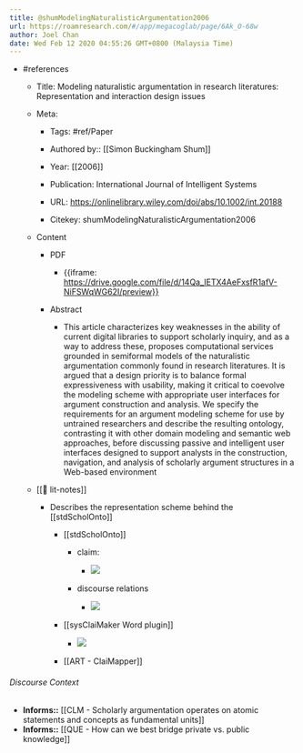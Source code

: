 ```yaml
---
title: @shumModelingNaturalisticArgumentation2006
url: https://roamresearch.com/#/app/megacoglab/page/6Ak_O-68w
author: Joel Chan
date: Wed Feb 12 2020 04:55:26 GMT+0800 (Malaysia Time)
---
```


- #references

    - Title: Modeling naturalistic argumentation in research literatures: Representation and interaction design issues

    - Meta:

        - Tags: #ref/Paper

        - Authored by::  [[Simon Buckingham Shum]]

        - Year: [[2006]]

        - Publication: International Journal of Intelligent Systems

        - URL: https://onlinelibrary.wiley.com/doi/abs/10.1002/int.20188

        - Citekey: shumModelingNaturalisticArgumentation2006

    - Content

        - PDF

            - {{iframe: https://drive.google.com/file/d/14Qa_IETX4AeFxsfR1afV-NiFSWqWG62I/preview}}

        - Abstract

            - This article characterizes key weaknesses in the ability of current digital libraries to support scholarly inquiry, and as a way to address these, proposes computational services grounded in semiformal models of the naturalistic argumentation commonly found in research literatures. It is argued that a design priority is to balance formal expressiveness with usability, making it critical to coevolve the modeling scheme with appropriate user interfaces for argument construction and analysis. We specify the requirements for an argument modeling scheme for use by untrained researchers and describe the resulting ontology, contrasting it with other domain modeling and semantic web approaches, before discussing passive and intelligent user interfaces designed to support analysts in the construction, navigation, and analysis of scholarly argument structures in a Web-based environment

    - [[📝 lit-notes]]

        - Describes the representation scheme behind the [[stdScholOnto]]

            - [[stdScholOnto]]

                - claim:

                    - ![](https://firebasestorage.googleapis.com/v0/b/firescript-577a2.appspot.com/o/imgs%2Fapp%2Fmegacoglab%2F5aRqLzodZI.png?alt=media&token=8389476c-a263-4f88-84f8-cbd326c88c08)

                - discourse relations

                    - ![](https://firebasestorage.googleapis.com/v0/b/firescript-577a2.appspot.com/o/imgs%2Fapp%2Fmegacoglab%2FulAYrxr3_2.png?alt=media&token=c6ed81af-28a4-497d-8501-789cc12b4afd)

            - [[sysClaiMaker Word plugin]]

                - ![](https://firebasestorage.googleapis.com/v0/b/firescript-577a2.appspot.com/o/imgs%2Fapp%2Fmegacoglab%2FGUr-EZwtiw.png?alt=media&token=3738e421-f4f3-4699-aab1-95e92da98743)

            - [[ART - ClaiMapper]]

###### Discourse Context

- **Informs::** [[CLM - Scholarly argumentation operates on atomic statements and concepts as fundamental units]]
- **Informs::** [[QUE - How can we best bridge private vs. public knowledge]]
